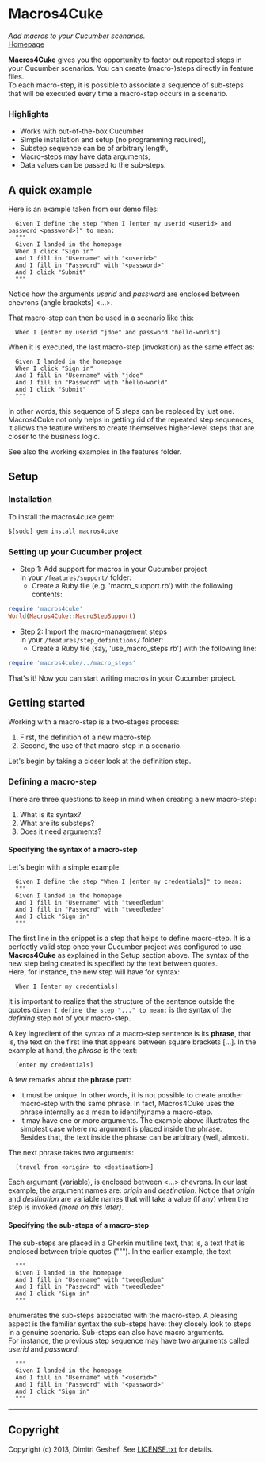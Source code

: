 Macros4Cuke
===========

_Add macros to your Cucumber scenarios._  
[Homepage](https://github.com/famished-tiger/Macros4Cuke)

__Macros4Cuke__ gives you the opportunity to factor out repeated steps
 in your Cucumber scenarios. You can create (macro-)steps directly in feature files.   
To each macro-step, it is possible to associate a sequence of sub-steps
 that will be executed every time a macro-step occurs in a scenario.

### Highlights ###
* Works with out-of-the-box Cucumber
* Simple installation and setup (no programming required),
* Substep sequence can be of arbitrary length,
* Macro-steps may have data arguments,
* Data values can be passed to the sub-steps.

## A quick example ##
Here is an example taken from our demo files:  
```cucumber
  Given I define the step "When I [enter my userid <userid> and password <password>]" to mean:  
  """  
  Given I landed in the homepage  
  When I click "Sign in"  
  And I fill in "Username" with "<userid>"  
  And I fill in "Password" with "<password>"  
  And I click "Submit"  
  """  
```

Notice how the arguments _userid_ and _password_ are enclosed between chevrons (angle brackets) <...>.


That macro-step can then be used in a scenario like this:  
```cucumber 
  When I [enter my userid "jdoe" and password "hello-world"]
```

When it is executed, the last macro-step (invokation) as the same effect as:  
```cucumber 
  Given I landed in the homepage  
  When I click "Sign in"  
  And I fill in "Username" with "jdoe"  
  And I fill in "Password" with "hello-world"  
  And I click "Submit"  
  """  
```

In other words, this sequence of 5 steps can be replaced by just one.
Macros4Cuke not only helps in getting rid of the repeated step sequences,
 it allows the feature writers to create themselves higher-level steps
 that are closer to the business logic.  

See also the working examples in the features folder.

## Setup ##
### Installation ###
To install the macros4cuke gem:
```bash  
$[sudo] gem install macros4cuke
```

### Setting up your Cucumber project ####
  
* Step 1: Add support for macros in your Cucumber project  
In your `/features/support/` folder:    
  - Create a Ruby file (e.g. 'macro\_support.rb') with the following contents:  
  
```ruby
require 'macros4cuke'  
World(Macros4Cuke::MacroStepSupport)
```  
  
* Step 2: Import the macro-management steps  
In your `/features/step_definitions/` folder:  
  - Create a Ruby file (say, 'use\_macro\_steps.rb') with the following line:  
  
```ruby  
require 'macros4cuke/../macro_steps'
```  
  
That's it! Now you can start writing macros in your Cucumber project.


## Getting started ##
Working with a macro-step is a two-stages process:  
1. First, the definition of a new macro-step  
2. Second, the use of that macro-step in a scenario.

Let's begin by taking a closer look at the definition step.
### Defining a macro-step ###
There are three questions to keep in mind when creating a new macro-step:  
1. What is its syntax?  
2. What are its substeps?     
3. Does it need arguments?  

#### Specifying the syntax of a macro-step ####
Let's begin with a simple example: 
```cucumber
  Given I define the step "When I [enter my credentials]" to mean:  
  """  
  Given I landed in the homepage   
  And I fill in "Username" with "tweedledum"  
  And I fill in "Password" with "tweedledee"  
  And I click "Sign in"  
  """  
```

The first line in the snippet is a step that helps to define macro-step.
It is a perfectly valid step once your Cucumber project was configured to use __Macros4Cuke__
 as explained in the Setup section above.  The syntax of the new step being created is specified by
 the text between quotes.  
Here, for instance, the new step will have for syntax:
```cucumber
  When I [enter my credentials]  
``` 
It is important to realize that the structure of the sentence outside the quotes ```Given I define the step "..." to mean:```
is the syntax of the _defining_ step not of your macro-step.
 
A key ingredient of the syntax of a macro-step sentence is its __phrase__, that is, the text on the first line that appears
 between square brackets [...].
In the example at hand, the _phrase_ is the text:  
```cucumber
  [enter my credentials] 
``` 

A few remarks about the __phrase__ part:  
- It must be unique. In other words, it is not possible to create another
  macro-step with the same phrase. In fact, Macros4Cuke uses the phrase internally as a mean to identify/name
  a macro-step.  
- It may have one or more arguments. The example above illustrates the simplest case where no argument
is placed inside the phrase.  
Besides that, the text inside the phrase can be arbitrary (well, almost).

The next phrase takes two arguments:  
```cucumber
  [travel from <origin> to <destination>] 
```  

Each argument (variable), is enclosed between <...> chevrons. In our last example,
the argument names are: _origin_ and _destination_. Notice that _origin_ and _destination_ are
 variable names that will take a value (if any) when the step is invoked _(more on this later)_.

#### Specifying the sub-steps of a macro-step ####
The sub-steps are placed in a Gherkin multiline text, that is, a text that is enclosed between 
 triple quotes ("""). In the earlier example, the text 
```cucumber  
  """  
  Given I landed in the homepage   
  And I fill in "Username" with "tweedledum"  
  And I fill in "Password" with "tweedledee"  
  And I click "Sign in"  
  """  
```  
enumerates the sub-steps associated with the macro-step. A pleasing aspect is the familiar syntax 
 the sub-steps have: they closely look to steps in a genuine scenario. Sub-steps can also have macro arguments.  
 For instance, the previous step sequence may have two arguments called _userid_ and _password_:
```cucumber  
  """  
  Given I landed in the homepage   
  And I fill in "Username" with "<userid>"  
  And I fill in "Password" with "<password>"  
  And I click "Sign in"  
  """  
``` 
 
---

Copyright
---------
Copyright (c) 2013, Dimitri Geshef. See [LICENSE.txt](https://github.com/famished-tiger/Macros4Cuke/blob/master/LICENSE.txt) for details.